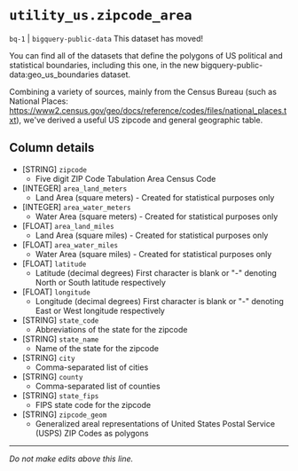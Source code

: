 # `utility_us.zipcode_area`
`bq-1` | `bigquery-public-data`
This dataset has moved!

You can find all of the datasets that define the polygons of US political and statistical boundaries, including this one, in the new bigquery-public-data:geo_us_boundaries dataset.

Combining a variety of sources, mainly from the Census Bureau (such as National Places: https://www2.census.gov/geo/docs/reference/codes/files/national_places.txt), we've derived a useful US zipcode and general geographic table.

## Column details
* [STRING]    `zipcode`
  - Five digit ZIP Code Tabulation Area Census Code
* [INTEGER]   `area_land_meters`
  - Land Area (square meters) - Created for statistical purposes only
* [INTEGER]   `area_water_meters`
  - Water Area (square meters) - Created for statistical purposes only
* [FLOAT]     `area_land_miles`
  - Land Area (square miles) - Created for statistical purposes only
* [FLOAT]     `area_water_miles`
  - Water Area (square miles) - Created for statistical purposes only
* [FLOAT]     `latitude`
  - Latitude (decimal degrees) First character is blank or "-" denoting North or South latitude respectively
* [FLOAT]     `longitude`
  - Longitude (decimal degrees) First character is blank or "-" denoting East or West longitude respectively
* [STRING]    `state_code`
  - Abbreviations of the state for the zipcode
* [STRING]    `state_name`
  - Name of the state for the zipcode
* [STRING]    `city`
  - Comma-separated list of cities
* [STRING]    `county`
  - Comma-separated list of counties
* [STRING]    `state_fips`
  - FIPS state code for the zipcode
* [STRING]    `zipcode_geom`
  - Generalized areal representations of United States Postal Service (USPS) ZIP Codes as polygons

-------------------------------------------------------------------------------
*Do not make edits above this line.*
